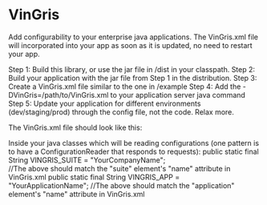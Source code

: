 # VinGris
Add configurability to your enterprise java applications.
The VinGris.xml file will incorporated into your app as soon as it is updated, no need to restart your app.

Step 1:  Build this library, or use the jar file in /dist in your classpath.
Step 2:  Build your application with the jar file from Step 1 in the distribution.
Step 3:  Create a VinGris.xml file similar to the one in /example
Step 4:  Add the -DVinGris=/path/to/VinGris.xml to your application server java command
Step 5:  Update your application for different environments (dev/staging/prod) through the config file, not the code.  Relax more.


The VinGris.xml file should look like this:
  <?xml version='1.0' encoding='utf-8'?>
  <suite name="YourCompanyName">
	  <application name="YourApplicationName">
		  <property name="config.test"  value="VinGris Configuration"/>		
	  </application>
  </suite>


Inside your java classes which will be reading configurations (one pattern is to have a ConfigurationReader that responds to requests):
	public static final String VINGRIS_SUITE = "YourCompanyName";      
	    //The above should match the "suite" element's "name" attribute in VinGris.xml
	public static final String VINGRIS_APP   = "YourApplicationName";
	    //The above should match the "application" element's "name" attribute in VinGris.xml
